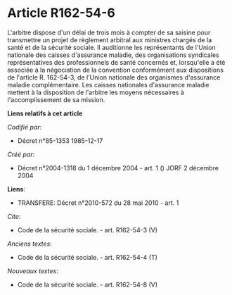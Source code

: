 # Article R162-54-6

L'arbitre dispose d'un délai de trois mois à compter de sa saisine pour transmettre un projet de règlement arbitral aux
ministres chargés de la santé et de la sécurité sociale. Il auditionne les représentants de l'Union nationale des caisses
d'assurance maladie, des organisations syndicales représentatives des professionnels de santé concernés et, lorsqu'elle a été
associée à la négociation de la convention conformément aux dispositions de l'article R. 162-54-3, de l'Union nationale des
organismes d'assurance maladie complémentaire. Les caisses nationales d'assurance maladie mettent à la disposition de
l'arbitre les moyens nécessaires à l'accomplissement de sa mission.

**Liens relatifs à cet article**

_Codifié par_:

  - Décret n°85-1353 1985-12-17

_Créé par_:

  - Décret n°2004-1318 du 1 décembre 2004 - art. 1 () JORF 2 décembre 2004

**Liens**:

  - TRANSFERE: Décret n°2010-572 du 28 mai 2010 - art. 1

_Cite_:

  - Code de la sécurité sociale. - art. R162-54-3 (V)

_Anciens textes_:

  - Code de la sécurité sociale. - art. R162-54-4 (T)

_Nouveaux textes_:

  - Code de la sécurité sociale. - art. R162-54-8 (V)
